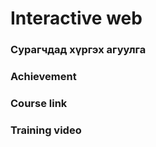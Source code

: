 # Interactive web

### Сурагчдад хүргэх агуулга

### Achievement

### Course link

### Training video
